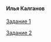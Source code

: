 
<h4 id="author" title="GossJS">Илья Калганов</h4>

[Задание 1](task1.xml)

[Задание 2](task2.xml)


